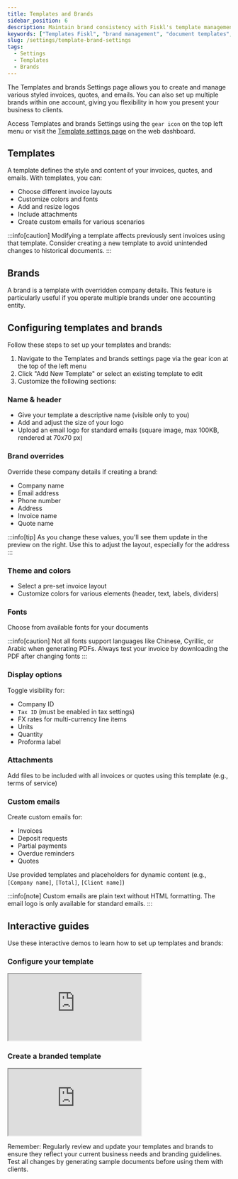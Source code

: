 ```yaml
---
title: Templates and Brands
sidebar_position: 6
description: Maintain brand consistency with Fiskl's template management. Create and edit templates for documents and branding elements effortlessly.
keywords: ["Templates Fiskl", "brand management", "document templates", "customize branding", "professional templates"]
slug: /settings/template-brand-settings
tags:
  - Settings
  - Templates
  - Brands
---
```


The Templates and brands Settings page allows you to create and manage various styled invoices, quotes, and emails. You can also set up multiple brands within one account, giving you flexibility in how you present your business to clients.

Access Templates and brands Settings using the `gear icon` on the top left menu or visit the [Template settings page](https://sandbox.fiskl.ca/templates) on the web dashboard.

## Templates

A template defines the style and content of your invoices, quotes, and emails. With templates, you can:

- Choose different invoice layouts
- Customize colors and fonts
- Add and resize logos
- Include attachments
- Create custom emails for various scenarios

:::info[caution]
Modifying a template affects previously sent invoices using that template. Consider creating a new template to avoid unintended changes to historical documents.
:::

## Brands

A brand is a template with overridden company details. This feature is particularly useful if you operate multiple brands under one accounting entity.

## Configuring templates and brands

Follow these steps to set up your templates and brands:

1. Navigate to the Templates and brands settings page via the gear icon at the top of the left menu
2. Click "Add New Template" or select an existing template to edit
3. Customize the following sections:

### Name & header
- Give your template a descriptive name (visible only to you)
- Add and adjust the size of your logo
- Upload an email logo for standard emails (square image, max 100KB, rendered at 70x70 px)

### Brand overrides
Override these company details if creating a brand:
- Company name
- Email address
- Phone number
- Address
- Invoice name
- Quote name

:::info[tip]
As you change these values, you'll see them update in the preview on the right. Use this to adjust the layout, especially for the address
:::

### Theme and colors
- Select a pre-set invoice layout
- Customize colors for various elements (header, text, labels, dividers)

### Fonts
Choose from available fonts for your documents

:::info[caution]
Not all fonts support languages like Chinese, Cyrillic, or Arabic when generating PDFs. Always test your invoice by downloading the PDF after changing fonts
:::

### Display options
Toggle visibility for:
- Company ID
- `Tax ID` (must be enabled in tax settings)
- FX rates for multi-currency line items
- Units
- Quantity
- Proforma label

### Attachments
Add files to be included with all invoices or quotes using this template (e.g., terms of service)

### Custom emails
Create custom emails for:
- Invoices
- Deposit requests
- Partial payments
- Overdue reminders
- Quotes

Use provided templates and placeholders for dynamic content (e.g., `[Company name]`, `[Total]`, `[Client name]`)

:::info[note]
Custom emails are plain text without HTML formatting. The email logo is only available for standard emails.
:::

## Interactive guides

Use these interactive demos to learn how to set up templates and brands:

### Configure your template
<div style={{ position: 'relative', paddingBottom: '56.25%', height: 0, width: '100%' }}>
  <iframe
    style={{ position: 'absolute', top: 0, left: 0, width: '100%', height: '100%', border: 0 }}
    src="https://demo.fiskl.com/e/clz9jx3mf0030l30d73gjxbhl/tour"
    allowFullScreen
    webkitallowfullscreen="true"
    mozallowfullscreen="true"
    allowtransparency="true"
  ></iframe>
</div>

### Create a branded template

<div style={{ position: 'relative', paddingBottom: '56.25%', height: 0, width: '100%' }}>
  <iframe
    style={{ position: 'absolute', top: 0, left: 0, width: '100%', height: '100%', border: 0 }}
    src="https://demo.fiskl.com/e/clzazu9qj0007ie0c8f76kk8r/tour"
    allowFullScreen
    webkitallowfullscreen="true"
    mozallowfullscreen="true"
    allowtransparency="true"
  ></iframe>
</div>

Remember: Regularly review and update your templates and brands to ensure they reflect your current business needs and branding guidelines. Test all changes by generating sample documents before using them with clients.
